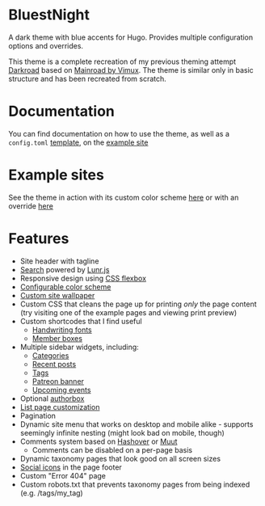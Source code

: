 # BluestNight
A dark theme with blue accents for Hugo. Provides multiple configuration options and overrides.

This theme is a complete recreation of my previous theming attempt [Darkroad](https://github.com/Shadow53/Darkroad) based on [Mainroad by Vimux](https://github.com/vimux/mainroad). The theme is similar only in basic structure and has been recreated from scratch.

# Documentation

You can find documentation on how to use the theme, as well as a `config.toml` [template](https://themes.gohugo.io/theme/BluestNight/config.toml.example), on the [example site](https://themes.gohugo.io/theme/BluestNight/)

# Example sites
See the theme in action with its custom color scheme [here](https://mnbryant.com) or with an override [here](https://shadow53.com)

# Features

- Site header with tagline
- [Search](https://themes.gohugo.io/theme/BluestNight/docs/sidebar/search) powered by [Lunr.js](https://lunrjs.com)
- Responsive design using [CSS flexbox](https://developer.mozilla.org/en-US/docs/Web/CSS/CSS_Flexible_Box_Layout/Using_CSS_flexible_boxes)
- [Configurable color scheme](https://themes.gohugo.io/theme/BluestNight/docs/appearance#custom-colors)
- [Custom site wallpaper](https://themes.gohugo.io/theme/BluestNight/docs/appearance#custom-background)
- Custom CSS that cleans the page up for printing *only* the page content (try visiting one of the example pages and viewing print preview)
- Custom shortcodes that I find useful
  - [Handwriting fonts](https://themes.gohugo.io/theme/BluestNight/docs/shortcodes/handwriting)
  - [Member boxes](https://themes.gohugo.io/theme/BluestNight/docs/shortcodes/members)
- Multiple sidebar widgets, including:
  - [Categories](https://themes.gohugo.io/theme/BluestNight/docs/sidebar/category-list)
  - [Recent posts](https://themes.gohugo.io/theme/BluestNight/docs/sidebar/recent-posts)
  - [Tags](https://themes.gohugo.io/theme/BluestNight/docs/sidebar/tag-list)
  - [Patreon banner](https://themes.gohugo.io/theme/BluestNight/docs/sidebar/patreon-banner)
  - [Upcoming events](https://themes.gohugo.io/theme/BluestNight/docs/sidebar/events)
- Optional [authorbox](https://themes.gohugo.io/theme/BluestNight/docs/pages/authorbox)
- [List page customization](https://themes.gohugo.io/theme/BluestNight/docs/pages/custom-list-pages)
- Pagination
- Dynamic site menu that works on desktop and mobile alike - supports seemingly infinite nesting (might look bad on mobile, though)
- Comments system based on [Hashover](https://themes.gohugo.io/theme/BluestNight/docs/pages/comments#hashover) or [Muut](https://themes.gohugo.io/theme/BluestNight/docs/pages/comments#muut)
  - Comments can be disabled on a per-page basis
- Dynamic taxonomy pages that look good on all screen sizes
- [Social icons](https://themes.gohugo.io/theme/BluestNight/docs/site/social-icons) in the page footer
- Custom "Error 404" page
- Custom robots.txt that prevents taxonomy pages from being indexed (e.g. /tags/my_tag)
